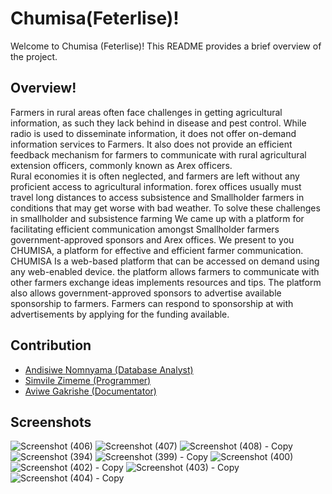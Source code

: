 # Chumisa(Feterlise)!

Welcome to Chumisa (Feterlise)! This README provides a brief overview of the project.

## Overview!

Farmers in rural areas often face challenges in getting agricultural information, as such they lack behind in disease and pest control. While radio is used to disseminate information, it does not offer on-demand information services to Farmers. It also does not provide an efficient feedback mechanism for farmers to communicate with rural agricultural extension officers, commonly known as Arex officers.  
Rural economies it is often neglected, and farmers are left without any proficient access to agricultural information.  forex offices usually must travel long distances to access subsistence and Smallholder farmers in conditions that may get worse with bad weather. To solve these challenges in smallholder and subsistence farming We came up with a platform for facilitating efficient communication amongst Smallholder farmers government-approved sponsors and Arex offices.
We present to you CHUMISA, a platform for effective and efficient farmer communication.
CHUMISA Is a web-based platform that can be accessed on demand using any web-enabled device. the platform allows farmers to communicate with other farmers exchange ideas implements resources and tips. The platform also allows government-approved sponsors to advertise available sponsorship to farmers. Farmers can respond to sponsorship at with advertisements by applying for the funding available.

## Contribution

- [Andisiwe Nomnyama (Database Analyst)]()
- [Simvile Zimeme (Programmer)](https://github.com/Simvile)
- [Aviwe Gakrishe (Documentator)]()

## Screenshots

![Screenshot (406)](https://user-images.githubusercontent.com/117114418/199113370-ac885cc5-67c2-419b-829a-5442947e45ac.png)
![Screenshot (407)](https://user-images.githubusercontent.com/117114418/199113378-52410fc7-9e91-49f5-bfee-2f20746ac541.png)
![Screenshot (408) - Copy](https://user-images.githubusercontent.com/117114418/199113379-9562f6cb-b709-4678-bf5b-9f6eee9c82a0.png)
![Screenshot (394)](https://user-images.githubusercontent.com/117114418/199113381-8985c7c3-a6fa-4fba-95d1-a193f94b2f5a.png)
![Screenshot (399) - Copy](https://user-images.githubusercontent.com/117114418/199113385-cfaba68e-2e60-4ea0-b7ee-b0fb7940bad3.png)
![Screenshot (400)](https://user-images.githubusercontent.com/117114418/199113386-492aebfd-7956-4009-b0a6-55bede4d60d8.png)
![Screenshot (402) - Copy](https://user-images.githubusercontent.com/117114418/199113387-e27c9c09-376e-41ab-adc0-b6b43fab184c.png)
![Screenshot (403) - Copy](https://user-images.githubusercontent.com/117114418/199113388-bb5d2d37-977a-46b3-871d-1ea95cc43d6f.png)
![Screenshot (404) - Copy](https://user-images.githubusercontent.com/117114418/199113392-c9c5cf11-53f3-4b1e-af72-634d82841768.png)
